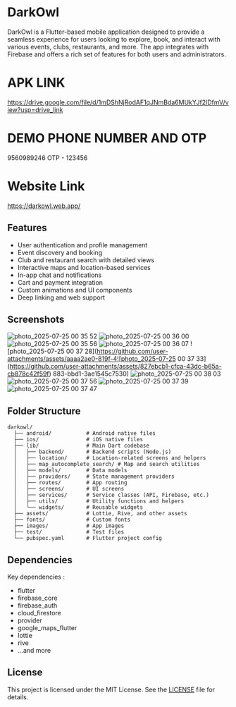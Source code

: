 # DarkOwl

DarkOwl is a Flutter-based mobile application designed to provide a seamless experience for users looking to explore, book, and interact with various events, clubs, restaurants, and more. The app integrates with Firebase and offers a rich set of features for both users and administrators.

# APK LINK

https://drive.google.com/file/d/1mDShNjRodAF1qJNmBda6MUkYJf2lDfmV/view?usp=drive_link

# DEMO PHONE NUMBER AND OTP
9560989246
OTP - 123456

# Website Link

https://darkowl.web.app/

## Features

- User authentication and profile management
- Event discovery and booking
- Club and restaurant search with detailed views
- Interactive maps and location-based services
- In-app chat and notifications
- Cart and payment integration
- Custom animations and UI components
- Deep linking and web support

## Screenshots
![photo_2025-07-25 00 35 52](https://github.com/user-attachments/assets/796e4c52-272a-4b81-bd58-e7c85d43e30d)
![photo_2025-07-25 00 36 00](https://github.com/user-attachments/assets/a06a4aa5-0dcb-4bdb-b241-b35ed4eb3649)
![photo_2025-07-25 00 35 56](https://github.com/user-attachments/assets/c532b577-5865-495b-9d1d-0108a74d5253)
![photo_2025-07-25 00 36 07](https://github.com/user-attachments/assets/a957df86-0868-44ca-a200-5bba8541c472)
![photo_2025-07-25 00 37 28](https://github.com/user-attachments/assets/aaaa2ae0-819f-4![photo_2025-07-25 00 37 33](https://github.com/user-attachments/assets/827ebcb1-cfca-43dc-b65a-cb878c42f59f)
883-bbd1-3ae1545c7530)
![photo_2025-07-25 00 38 03](https://github.com/user-attachments/assets/25a22fc2-834b-45b8-8d2c-c51e44a3f253)
![photo_2025-07-25 00 37 56](https://github.com/user-attachments/assets/59399e66-1763-49a4-a920-7beb5535537f)
![photo_2025-07-25 00 37 39](https://github.com/user-attachments/assets/69bf83af-e71d-40d7-a1b4-5868526e4e9e)
![photo_2025-07-25 00 37 47](https://github.com/user-attachments/assets/3935d477-f8ef-4ae1-be86-d2fa2e8388bd)




## Folder Structure

```
darkowl/
  ├── android/           # Android native files
  ├── ios/               # iOS native files
  ├── lib/               # Main Dart codebase
  │   ├── backend/       # Backend scripts (Node.js)
  │   ├── location/      # Location-related screens and helpers
  │   ├── map_autocomplete_search/ # Map and search utilities
  │   ├── models/        # Data models
  │   ├── providers/     # State management providers
  │   ├── routes/        # App routing
  │   ├── screens/       # UI screens
  │   ├── services/      # Service classes (API, Firebase, etc.)
  │   ├── utils/         # Utility functions and helpers
  │   └── widgets/       # Reusable widgets
  ├── assets/            # Lottie, Rive, and other assets
  ├── fonts/             # Custom fonts
  ├── images/            # App images
  ├── test/              # Test files
  └── pubspec.yaml       # Flutter project config
```

## Dependencies

Key dependencies :
- flutter
- firebase_core
- firebase_auth
- cloud_firestore
- provider
- google_maps_flutter
- lottie
- rive
- ...and more


## License

This project is licensed under the MIT License. See the [LICENSE](LICENSE) file for details.
